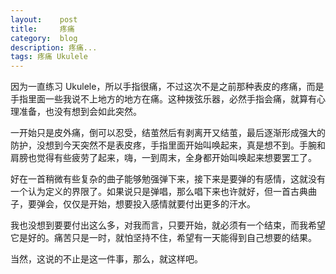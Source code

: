 ```yaml
---
layout:    post
title:     疼痛
category:  blog
description: 疼痛...
tags: 疼痛 Ukulele
---
```

因为一直练习 Ukulele，所以手指很痛，不过这次不是之前那种表皮的疼痛，而是手指里面一些我说不上地方的地方在痛。这种拨弦乐器，必然手指会痛，就算有心理准备，也没有想到会如此突然。

一开始只是皮外痛，倒可以忍受，结茧然后有剥离开又结茧，最后逐渐形成强大的防护，没想到今天突然不是表皮疼，手指里面开始叫唤起来，真是想不到。手腕和肩膀也觉得有些疲劳了起来，嗨，一到周末，全身都开始叫唤起来想要罢工了。

好在一首稍微有些复杂的曲子能够勉强弹下来，接下来是要弹的有感情，这就没有一个认为定义的界限了。如果说只是弹唱，那么唱下来也许就好，但一首古典曲子，要弹会，仅仅是开始，想要投入感情就要付出更多的汗水。

我也没想到要要付出这么多，对我而言，只要开始，就必须有一个结束，而我希望它是好的。痛苦只是一时，就怕坚持不住，希望有一天能得到自己想要的结果。

当然，这说的不止是这一件事，那么，就这样吧。